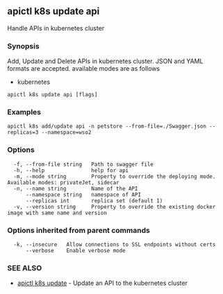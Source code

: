 ## apictl k8s update api

Handle APIs in kubernetes cluster 

### Synopsis

Add, Update and Delete APIs in kubernetes cluster. JSON and YAML formats are accepted.
available modes are as follows
* kubernetes

```
apictl k8s update api [flags]
```

### Examples

```
apictl k8s add/update api -n petstore --from-file=./Swagger.json --replicas=3 --namespace=wso2
```

### Options

```
  -f, --from-file string   Path to swagger file
  -h, --help               help for api
  -m, --mode string        Property to override the deploying mode. Available modes: privateJet, sidecar
  -n, --name string        Name of the API
      --namespace string   namespace of API
      --replicas int       replica set (default 1)
  -v, --version string     Property to override the existing docker image with same name and version
```

### Options inherited from parent commands

```
  -k, --insecure   Allow connections to SSL endpoints without certs
      --verbose    Enable verbose mode
```

### SEE ALSO

* [apictl k8s update](apictl_k8s_update.md)	 - Update an API to the kubernetes cluster

